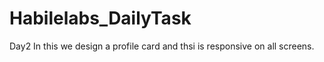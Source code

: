 # Habilelabs_DailyTask
Day2 In this we design a profile card and thsi is responsive on all screens.
